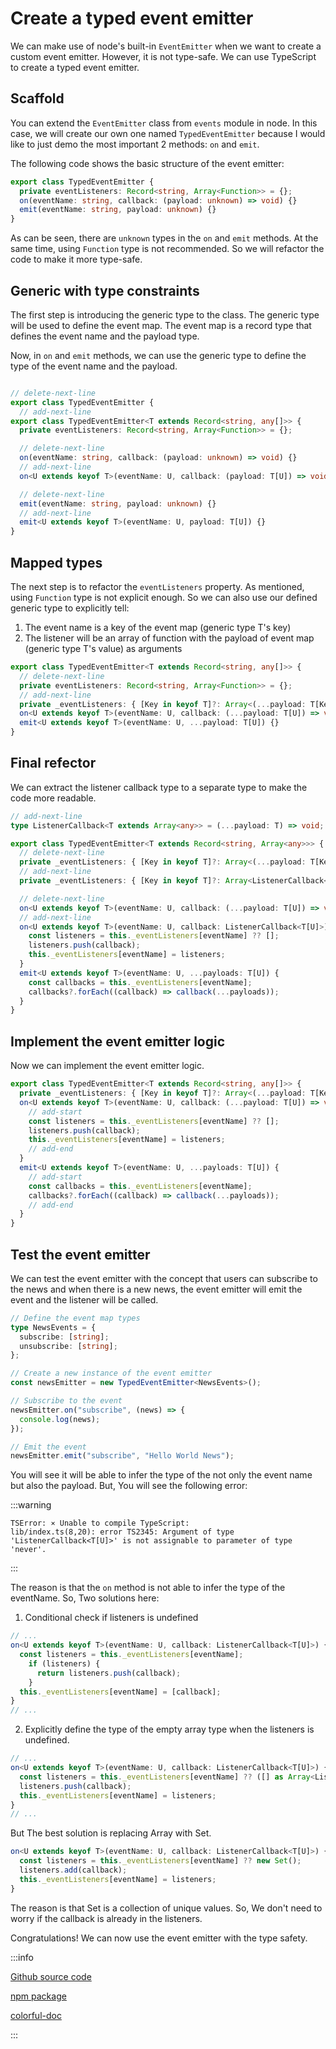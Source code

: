 # Create a typed event emitter

We can make use of node's built-in `EventEmitter` when we want to create a custom event emitter. However, it is not type-safe. We can use TypeScript to create a typed event emitter.

## Scaffold

You can extend the `EventEmitter` class from `events` module in node. In this case, we will create our own one named `TypedEventEmitter` because I would like to just demo the most important 2 methods: `on` and `emit`.

The following code shows the basic structure of the event emitter:

```ts
export class TypedEventEmitter {
  private eventListeners: Record<string, Array<Function>> = {};
  on(eventName: string, callback: (payload: unknown) => void) {}
  emit(eventName: string, payload: unknown) {}
}
```

As can be seen, there are `unknown` types in the `on` and `emit` methods. At the same time, using `Function` type is not recommended.
So we will refactor the code to make it more type-safe.

## Generic with type constraints

The first step is introducing the generic type to the class. The generic type will be used to define the event map. The event map is a record type that defines the event name and the payload type.

Now, in `on` and `emit` methods, we can use the generic type to define the type of the event name and the payload.

```ts

// delete-next-line
export class TypedEventEmitter {
  // add-next-line
export class TypedEventEmitter<T extends Record<string, any[]>> {
  private eventListeners: Record<string, Array<Function>> = {};

  // delete-next-line
  on(eventName: string, callback: (payload: unknown) => void) {}
  // add-next-line
  on<U extends keyof T>(eventName: U, callback: (payload: T[U]) => void) {}

  // delete-next-line
  emit(eventName: string, payload: unknown) {}
  // add-next-line
  emit<U extends keyof T>(eventName: U, payload: T[U]) {}
}

```

## Mapped types

The next step is to refactor the `eventListeners` property.
As mentioned, using `Function` type is not explicit enough. So we can also use our defined generic type to explicitly tell:

1. The event name is a key of the event map (generic type T's key)
2. The listener will be an array of function with the payload of event map (generic type T's value) as arguments

```ts
export class TypedEventEmitter<T extends Record<string, any[]>> {
  // delete-next-line
  private eventListeners: Record<string, Array<Function>> = {};
  // add-next-line
  private _eventListeners: { [Key in keyof T]?: Array<(...payload: T[Key]) => void> } = {};
  on<U extends keyof T>(eventName: U, callback: (...payload: T[U]) => void) {}
  emit<U extends keyof T>(eventName: U, ...payload: T[U]) {}
}
```

## Final refector

We can extract the listener callback type to a separate type to make the code more readable.

```ts
// add-next-line
type ListenerCallback<T extends Array<any>> = (...payload: T) => void;

export class TypedEventEmitter<T extends Record<string, Array<any>>> {
  // delete-next-line
  private _eventListeners: { [Key in keyof T]?: Array<(...payload: T[Key]) => void> } = {};
  // add-next-line
  private _eventListeners: { [Key in keyof T]?: Array<ListenerCallback<T[Key]>> } = {};

  // delete-next-line
  on<U extends keyof T>(eventName: U, callback: (...payload: T[U]) => void) {}
  // add-next-line
  on<U extends keyof T>(eventName: U, callback: ListenerCallback<T[U]>) {
    const listeners = this._eventListeners[eventName] ?? [];
    listeners.push(callback);
    this._eventListeners[eventName] = listeners;
  }
  emit<U extends keyof T>(eventName: U, ...payloads: T[U]) {
    const callbacks = this._eventListeners[eventName];
    callbacks?.forEach((callback) => callback(...payloads));
  }
}
```

## Implement the event emitter logic

Now we can implement the event emitter logic.

```ts
export class TypedEventEmitter<T extends Record<string, any[]>> {
  private _eventListeners: { [Key in keyof T]?: Array<(...payload: T[Key]) => void> } = {};
  on<U extends keyof T>(eventName: U, callback: (...payload: T[U]) => void) {
    // add-start
    const listeners = this._eventListeners[eventName] ?? [];
    listeners.push(callback);
    this._eventListeners[eventName] = listeners;
    // add-end
  }
  emit<U extends keyof T>(eventName: U, ...payloads: T[U]) {
    // add-start
    const callbacks = this._eventListeners[eventName];
    callbacks?.forEach((callback) => callback(...payloads));
    // add-end
  }
}
```

## Test the event emitter

We can test the event emitter with the concept that users can subscribe to the news and when there is a new news, the event emitter will emit the event and the listener will be called.

```ts
// Define the event map types
type NewsEvents = {
  subscribe: [string];
  unsubscribe: [string];
};

// Create a new instance of the event emitter
const newsEmitter = new TypedEventEmitter<NewsEvents>();

// Subscribe to the event
newsEmitter.on("subscribe", (news) => {
  console.log(news);
});

// Emit the event
newsEmitter.emit("subscribe", "Hello World News");
```

You will see it will be able to infer the type of the not only the event name but also the payload.
But, You will see the following error:

:::warning

```
TSError: ⨯ Unable to compile TypeScript:
lib/index.ts(8,20): error TS2345: Argument of type 'ListenerCallback<T[U]>' is not assignable to parameter of type 'never'.
```

:::

The reason is that the `on` method is not able to infer the type of the eventName. So, Two solutions here:

1. Conditional check if listeners is undefined

```ts
// ...
on<U extends keyof T>(eventName: U, callback: ListenerCallback<T[U]>) {
  const listeners = this._eventListeners[eventName];
    if (listeners) {
      return listeners.push(callback);
    }
  this._eventListeners[eventName] = [callback];
}
// ...
```

2. Explicitly define the type of the empty array type when the listeners is undefined.

```ts
// ...
on<U extends keyof T>(eventName: U, callback: ListenerCallback<T[U]>) {
  const listeners = this._eventListeners[eventName] ?? ([] as Array<ListenerCallback<T[U]>>);
  listeners.push(callback);
  this._eventListeners[eventName] = listeners;
}
// ...
```

But The best solution is replacing Array with Set.

```ts
on<U extends keyof T>(eventName: U, callback: ListenerCallback<T[U]>) {
  const listeners = this._eventListeners[eventName] ?? new Set();
  listeners.add(callback);
  this._eventListeners[eventName] = listeners;
}
```

The reason is that Set is a collection of unique values. So, We don't need to worry if the callback is already in the listeners.

Congratulations! We can now use the event emitter with the type safety.

:::info

[Github source code](https://github.com/happyeric77/colorfullife/tree/master/packages/typesafe-emitter)

[npm package](https://www.npmjs.com/package/@colorfullife/typesafe-emitter)

[colorful-doc](https://docs.colorfullife.ml/typescript/typed-eventEmmiter)

:::

